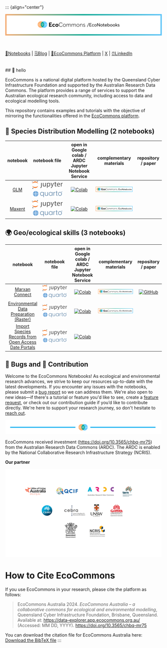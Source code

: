::: {align="center"}
<p><a align="center" href="" target="_blank"> <img src="https://github.com/EcoCommons-Australia-2024-2026/notebooks/raw/main/assets/notebooks_banner_withframe.png" alt="Banner" width="850"/> </a></p>

<br>

[📔Notebooks](https://github.com/EcoCommons-Australia-2024-2026/notebooks) \| [🗒️Blog](https://ecocommons-australia-2024-2026.github.io/ec-notebook_site) \| [🌿EcoCommons Platform](https://www.ecocommons.org.au) \| [X](https://twitter.com/EcoCommonsAus) \| [⏰LinkedIn](https://www.linkedin.com/company/ecocommons-australia/posts/?feedView=all)

<br> \## 🐢 hello

EcoCommons is a national digital platform hosted by the Queensland Cyber Infrastructure Foundation and supported by the Australian Research Data Commons. The platform provides a range of services to support the Australian ecological research community, including access to data and ecological modelling tools.

This repository contains examples and tutorials with the objective of mirroring the functionalities offered in the [EcoCommons platform](https://www.ecocommons.org.au/).

<!--- AUTOGENERATED-NOTEBOOKS-TABLE -->
<!---
   WARNING: DO NOT EDIT THIS TABLE MANUALLY. IT IS AUTOMATICALLY GENERATED.
   HEAD OVER TO CONTRIBUTING.MD FOR MORE DETAILS ON HOW TO MAKE CHANGES PROPERLY.
-->
## 🐨 Species Distribution Modelling (2 notebooks)
| **notebook** | **notebook file** | **open in Google colab / ARDC Jupyter Notebook Service** | **complementary materials** | **repository / paper** |
|:------------:|:---------------:|:-------------------------------------------------:|:---------------------------:|:----------------------:|
| [GLM](https://github.com/EcoCommons-Australia-2024-2026/notebooks/blob/main/notebooks/EC_GLM.ipynb) | [![ipynb](https://github.com/EcoCommons-Australia-2024-2026/notebooks/raw/main/assets/jupyter_notebook.png)](https://github.com/EcoCommons-Australia-2024-2026/notebooks/blob/main/notebooks/EC_GLM.ipynb)<br>[![qmd](https://github.com/EcoCommons-Australia-2024-2026/notebooks/raw/main/assets/quartomd.png)](https://github.com/EcoCommons-Australia-2024-2026/notebooks/blob/main/notebooks/EC_GLM.qmd) | [![Colab](https://colab.research.google.com/assets/colab-badge.svg)](https://colab.research.google.com/github/EcoCommons-Australia-2024-2026/notebooks/blob/main/notebooks/EC_GLM.ipynb) | [![EcoNotebooks Blog](https://github.com/EcoCommons-Australia-2024-2026/notebooks/raw/main/assets/notebook_icon.png)](https://ecocommons-australia-2024-2026.github.io/notebook-blog/models/EC_GLM.html)  |  |
| [Maxent](https://github.com/EcoCommons-Australia-2024-2026/notebooks/blob/main/notebooks/) | [![ipynb](https://github.com/EcoCommons-Australia-2024-2026/notebooks/raw/main/assets/jupyter_notebook.png)](https://github.com/EcoCommons-Australia-2024-2026/notebooks/blob/main/notebooks/)<br>[![qmd](https://github.com/EcoCommons-Australia-2024-2026/notebooks/raw/main/assets/quartomd.png)](https://github.com/EcoCommons-Australia-2024-2026/notebooks/blob/main/notebooks/.qmd) | [![Colab](https://colab.research.google.com/assets/colab-badge.svg)](https://colab.research.google.com/github/EcoCommons-Australia-2024-2026/notebooks/blob/main/notebooks/) | [![EcoNotebooks Blog](https://github.com/EcoCommons-Australia-2024-2026/notebooks/raw/main/assets/notebook_icon.png)](https://ecocommons-australia-2024-2026.github.io/ec-notebook_site/maxent.qmd)  |  |
## 🌍 Geo/ecological skills (3 notebooks)
| **notebook** | **notebook file** | **open in Google colab / ARDC Jupyter Notebook Service** | **complementary materials** | **repository / paper** |
|:------------:|:---------------:|:-------------------------------------------------:|:---------------------------:|:----------------------:|
| [Marxan Connect](https://github.com/EcoCommons-Australia-2024-2026/notebooks/blob/main/notebooks/) | [![ipynb](https://github.com/EcoCommons-Australia-2024-2026/notebooks/raw/main/assets/jupyter_notebook.png)](https://github.com/EcoCommons-Australia-2024-2026/notebooks/blob/main/notebooks/)<br>[![qmd](https://github.com/EcoCommons-Australia-2024-2026/notebooks/raw/main/assets/quartomd.png)](https://github.com/EcoCommons-Australia-2024-2026/notebooks/blob/main/notebooks/.qmd) | [![Colab](https://colab.research.google.com/assets/colab-badge.svg)](https://colab.research.google.com/github/EcoCommons-Australia-2024-2026/notebooks/blob/main/notebooks/) | [![EcoNotebooks Blog](https://github.com/EcoCommons-Australia-2024-2026/notebooks/raw/main/assets/notebook_icon.png)](https://ecocommons-australia-2024-2026.github.io/notebook-blog/sp/ecocommons-marxan-integration-poc.html)  | [![GitHub](https://badges.aleen42.com/src/github.svg)](https://github.com/EcoCommons-Australia-2024-2026/ecocommons-marxan-integration-poc.git) |
| [Environmental Data Preparation (Raster)](https://github.com/EcoCommons-Australia-2024-2026/notebooks/blob/main/notebooks/raster_preparation.ipynb) | [![ipynb](https://github.com/EcoCommons-Australia-2024-2026/notebooks/raw/main/assets/jupyter_notebook.png)](https://github.com/EcoCommons-Australia-2024-2026/notebooks/blob/main/notebooks/raster_preparation.ipynb)<br>[![qmd](https://github.com/EcoCommons-Australia-2024-2026/notebooks/raw/main/assets/quartomd.png)](https://github.com/EcoCommons-Australia-2024-2026/notebooks/blob/main/notebooks/raster_preparation.qmd) | [![Colab](https://colab.research.google.com/assets/colab-badge.svg)](https://colab.research.google.com/github/EcoCommons-Australia-2024-2026/notebooks/blob/main/notebooks/raster_preparation.ipynb) | [![EcoNotebooks Blog](https://github.com/EcoCommons-Australia-2024-2026/notebooks/raw/main/assets/notebook_icon.png)](https://ecocommons-australia-2024-2026.github.io/notebook-blog/sdms/raster_preparation.html)  |  |
| [Import Species Records from Open Access Date Portals](https://github.com/EcoCommons-Australia-2024-2026/notebooks/blob/main/notebooks/Import_species_data.ipynb) | [![ipynb](https://github.com/EcoCommons-Australia-2024-2026/notebooks/raw/main/assets/jupyter_notebook.png)](https://github.com/EcoCommons-Australia-2024-2026/notebooks/blob/main/notebooks/Import_species_data.ipynb)<br>[![qmd](https://github.com/EcoCommons-Australia-2024-2026/notebooks/raw/main/assets/quartomd.png)](https://github.com/EcoCommons-Australia-2024-2026/notebooks/blob/main/notebooks/Import_species_data.qmd) | [![Colab](https://colab.research.google.com/assets/colab-badge.svg)](https://colab.research.google.com/github/EcoCommons-Australia-2024-2026/notebooks/blob/main/notebooks/Import_species_data.ipynb) |   |  |
<!--- AUTOGENERATED-NOTEBOOKS-TABLE -->

## 🐛 Bugs and 🫡 Contribution

Welcome to the EcoCommons Notebooks! As ecological and environmental research advances, we strive to keep our resources up-to-date with the latest developments. If you encounter any issues with the notebooks, please submit a [bug report](https://github.com/EcoCommons-Australia-2024-2026/notebooks/issues/new?assignees=&labels=bug%2Ctriage&template=bug-report.yml) so we can address them. We're also open to new ideas—if there's a tutorial or feature you'd like to see, create a [feature request](https://github.com/EcoCommons-Australia-2024-2026/notebooks/issues/new?assignees=&labels=enhancement&template=feature-request.yml), or check out our contribution guide if you’d like to contribute directly. We're here to support your research journey, so don't hesitate to [reach out](https://github.com/EcoCommons-Australia-2024-2026/notebooks/discussions).

![](https://raw.githubusercontent.com/EcoCommons-Australia-2024-2026/ec-notebook_site/main/images/EC_section_break.png)

EcoCommons received investment (<https://doi.org/10.3565/chbq-mr75>) from the Australian Research Data Commons (ARDC). The ARDC is enabled by the National Collaborative Research Infrastructure Strategy (NCRIS).

**Our partner**

![](https://raw.githubusercontent.com/EcoCommons-Australia-2024-2026/ec-notebook_site/main/images/partners_logos.png)

# **How to Cite EcoCommons**

If you use EcoCommons in your research, please cite the platform as follows:

> EcoCommons Australia 2024. *EcoCommons Australia – a collaborative commons for ecological and environmental modelling*, Queensland Cyber Infrastructure Foundation, Brisbane, Queensland. Available at: <https://data–explorer.app.ecocommons.org.au/> (Accessed: MM DD, YYYY). <https://doi.org/10.3565/chbq-mr75>

You can download the citation file for EcoCommons Australia here: [Download the BibTeX file](reference.bib)
:::
